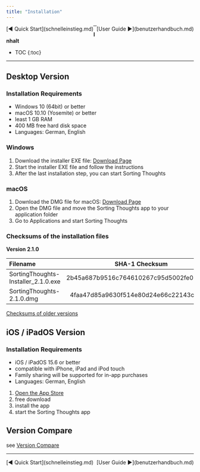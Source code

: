 ```yaml
---
title: "Installation"
---
```


<div class="pageNavigation">
<div style="float:left;">
  [◀️ Quick Start](schnelleinstieg.md)
</div>
<div style="float:right;">
  [User Guide ▶️](benutzerhandbuch.md)
</div>
</div>

---------------
__Inhalt__
* TOC
{:toc}
---------------

## Desktop Version

### Installation Requirements

* Windows 10 (64bit) or better
* macOS 10.10 (Yosemite) or better
* least 1 GB RAM
* 400 MB free hard disk space
* Languages: German, English

### Windows

1. Download the installer EXE file: [Download Page](https://www.sortingthoughts.de/blog/download/)
2. Start the installer EXE file and follow the instructions
2. After the last installation step, you can start Sorting Thoughts

### macOS
1. Download the DMG file for macOS: [Download Page](https://www.sortingthoughts.de/blog/download/)
2. Open the DMG file and move the Sorting Thoughts app to your application folder
2. Go to Applications and start Sorting Thoughts

### Checksums of the installation files

**Version 2.1.0**

| Filename | SHA-1 Checksum | MD5 Checksum
|:--------|:-------:|:-------:|
| SortingThoughts-Installer_2.1.0.exe | 2b45a687b9516c764610267c95d5002fe029a240 | dc936ce8f1db8599587816dd164d62c3  |
| SortingThoughts-2.1.0.dmg | 4faa47d85a9630f514e80d24e66c22143cfdcfdc | a588a5c33a2f7dd7fb681684ba768766 |

[Checksums of older versions](download_pruefsummen.md)

## iOS / iPadOS Version

### Installation Requirements

* iOS / iPadOS 15.6 or better
* compatible with iPhone, iPad and iPod touch
* Family sharing will be supported for in-app purchases
* Languages: German, English


1. [Open the App Store](https://itunes.apple.com/us/app/sorting-thoughts/id932094917)
2. free download
3. install the app
4. start the Sorting Thoughts app

## Version Compare

see [Version Compare](versionsvergleich.md)


---------------

<div class="pageNavigation">
<div style="float:left;">
  [◀️ Quick Start](schnelleinstieg.md)
</div>
<div style="float:right;">
  [User Guide ▶️](benutzerhandbuch.md)
</div>
</div>  
